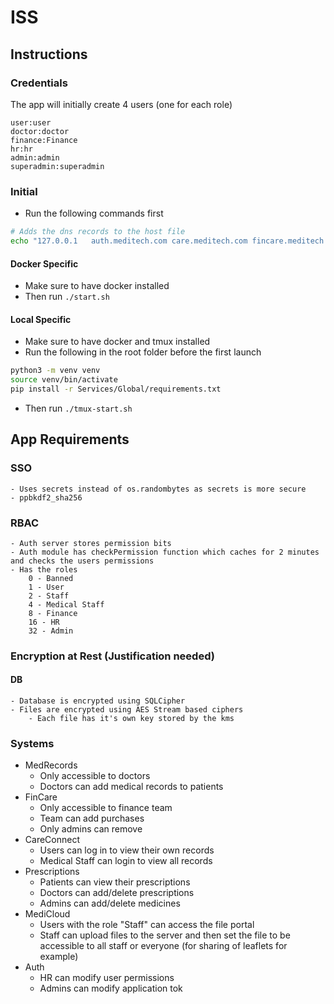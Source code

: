 # ISS

## Instructions
### Credentials
The app will initially create 4 users (one for each role)
```
user:user
doctor:doctor
finance:Finance
hr:hr
admin:admin
superadmin:superadmin
```


### Initial
- Run the following commands first
```bash
# Adds the dns records to the host file
echo "127.0.0.1   auth.meditech.com care.meditech.com fincare.meditech.com cloud.meditech.com records.meditech.com prescriptions.meditech.com portal.meditech.com" | sudo tee -a /etc/hosts
```
#### Docker Specific
- Make sure to have docker installed
- Then run `./start.sh`
#### Local Specific
- Make sure to have docker and tmux installed
- Run the following in the root folder before the first launch
```bash
python3 -m venv venv
source venv/bin/activate
pip install -r Services/Global/requirements.txt
```
- Then run `./tmux-start.sh`
## App Requirements

### SSO
    - Uses secrets instead of os.randombytes as secrets is more secure
    - ppbkdf2_sha256
### RBAC
    - Auth server stores permission bits
    - Auth module has checkPermission function which caches for 2 minutes and checks the users permissions
    - Has the roles
        0 - Banned
        1 - User
        2 - Staff
        4 - Medical Staff
        8 - Finance
        16 - HR
        32 - Admin
### Encryption at Rest (Justification needed)
#### DB
    - Database is encrypted using SQLCipher
    - Files are encrypted using AES Stream based ciphers
        - Each file has it's own key stored by the kms
### Systems
- MedRecords
    - Only accessible to doctors
    - Doctors can add medical records to patients
- FinCare
    - Only accessible to finance team
    - Team can add purchases
    - Only admins can remove
- CareConnect
    - Users can log in to view their own records
    - Medical Staff can login to view all records
- Prescriptions
    - Patients can view their prescriptions
    - Doctors can add/delete prescriptions
    - Admins can add/delete medicines
- MediCloud
    - Users with the role "Staff" can access the file portal
    - Staff can upload files to the server and then set the file to be accessible to all staff or everyone (for sharing of leaflets for example)
- Auth
    - HR can modify user permissions
    - Admins can modify application tok


